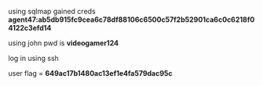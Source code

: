 using sqlmap gained creds
**agent47:ab5db915fc9cea6c78df88106c6500c57f2b52901ca6c0c6218f04122c3efd14**

using john pwd is **videogamer124**

log in using ssh

user flag  = **649ac17b1480ac13ef1e4fa579dac95c**


